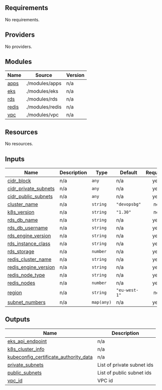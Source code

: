 <!-- BEGIN_TF_DOCS -->
## Requirements

No requirements.

## Providers

No providers.

## Modules

| Name | Source | Version |
|------|--------|---------|
| <a name="module_apps"></a> [apps](#module\_apps) | ./modules/apps | n/a |
| <a name="module_eks"></a> [eks](#module\_eks) | ./modules/eks | n/a |
| <a name="module_rds"></a> [rds](#module\_rds) | ./modules/rds | n/a |
| <a name="module_redis"></a> [redis](#module\_redis) | ./modules/redis | n/a |
| <a name="module_vpc"></a> [vpc](#module\_vpc) | ./modules/vpc | n/a |

## Resources

No resources.

## Inputs

| Name | Description | Type | Default | Required |
|------|-------------|------|---------|:--------:|
| <a name="input_cidr_block"></a> [cidr\_block](#input\_cidr\_block) | n/a | `any` | n/a | yes |
| <a name="input_cidr_private_subnets"></a> [cidr\_private\_subnets](#input\_cidr\_private\_subnets) | n/a | `any` | n/a | yes |
| <a name="input_cidr_public_subnets"></a> [cidr\_public\_subnets](#input\_cidr\_public\_subnets) | n/a | `any` | n/a | yes |
| <a name="input_cluster_name"></a> [cluster\_name](#input\_cluster\_name) | n/a | `string` | `"devopsbg"` | no |
| <a name="input_k8s_version"></a> [k8s\_version](#input\_k8s\_version) | n/a | `string` | `"1.30"` | no |
| <a name="input_rds_db_name"></a> [rds\_db\_name](#input\_rds\_db\_name) | n/a | `string` | n/a | yes |
| <a name="input_rds_db_username"></a> [rds\_db\_username](#input\_rds\_db\_username) | n/a | `string` | n/a | yes |
| <a name="input_rds_engine_version"></a> [rds\_engine\_version](#input\_rds\_engine\_version) | n/a | `string` | n/a | yes |
| <a name="input_rds_instance_class"></a> [rds\_instance\_class](#input\_rds\_instance\_class) | n/a | `string` | n/a | yes |
| <a name="input_rds_storage"></a> [rds\_storage](#input\_rds\_storage) | n/a | `number` | n/a | yes |
| <a name="input_redis_cluster_name"></a> [redis\_cluster\_name](#input\_redis\_cluster\_name) | n/a | `string` | n/a | yes |
| <a name="input_redis_engine_version"></a> [redis\_engine\_version](#input\_redis\_engine\_version) | n/a | `string` | n/a | yes |
| <a name="input_redis_node_type"></a> [redis\_node\_type](#input\_redis\_node\_type) | n/a | `string` | n/a | yes |
| <a name="input_redis_nodes"></a> [redis\_nodes](#input\_redis\_nodes) | n/a | `number` | n/a | yes |
| <a name="input_region"></a> [region](#input\_region) | n/a | `string` | `"eu-west-1"` | no |
| <a name="input_subnet_numbers"></a> [subnet\_numbers](#input\_subnet\_numbers) | n/a | `map(any)` | n/a | yes |

## Outputs

| Name | Description |
|------|-------------|
| <a name="output_eks_api_endpoint"></a> [eks\_api\_endpoint](#output\_eks\_api\_endpoint) | n/a |
| <a name="output_k8s_cluster_info"></a> [k8s\_cluster\_info](#output\_k8s\_cluster\_info) | n/a |
| <a name="output_kubeconfig_certificate_authority_data"></a> [kubeconfig\_certificate\_authority\_data](#output\_kubeconfig\_certificate\_authority\_data) | n/a |
| <a name="output_private_subnets"></a> [private\_subnets](#output\_private\_subnets) | List of private subnet ids |
| <a name="output_public_subnets"></a> [public\_subnets](#output\_public\_subnets) | List of public subnet ids |
| <a name="output_vpc_id"></a> [vpc\_id](#output\_vpc\_id) | VPC id |
<!-- END_TF_DOCS -->